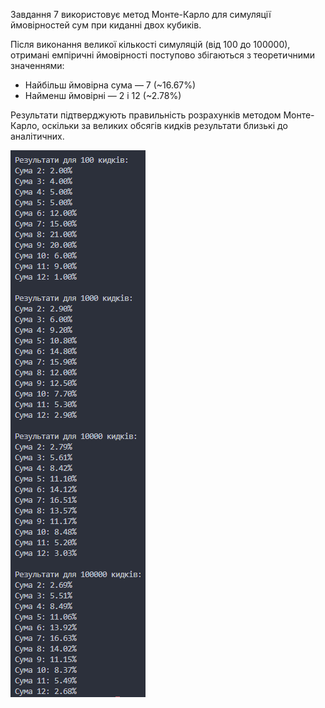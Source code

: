 Завдання 7 використовує метод Монте-Карло для симуляції ймовірностей сум при киданні двох кубиків.

Після виконання великої кількості симуляцій (від 100 до 100000), отримані емпіричні ймовірності поступово збігаються з теоретичними значеннями:

- Найбільш ймовірна сума — 7 (~16.67%)
- Найменш ймовірні — 2 і 12 (~2.78%)

Результати підтверджують правильність розрахунків методом Монте-Карло, оскільки за великих обсягів кидків результати близькі до аналітичних.

![Результат симуляції](dice_results.png)
